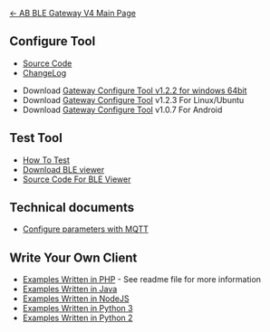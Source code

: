 [← AB BLE Gateway V4 Main Page](AB_BLE_Gateway_V4.md)

## Configure Tool

* [Source Code](https://github.com/AprilBrother/gw4-config-tool)
* [ChangeLog](https://github.com/AprilBrother/gw4-config-tool/wiki/ChangeLog)

- Download [Gateway Configure Tool v1.2.2 for windows 64bit][config-tool-link]
- Download [Gateway Configure Tool](https://i1.aprbrother.com/gw-config-tool-1.2.3_amd64.deb.zip) v1.2.3 For Linux/Ubuntu
- Download [Gateway Configure Tool](https://i1.aprbrother.com/gw-config-tool-v1.0.7.apk) v1.0.7 For Android

## Test Tool

- [How To Test](Quick_Start_For_AB_BLE_Gateway_V4.md#How_To_Test)
- [Download BLE viewer](https://i1.aprbrother.com/ble-viewer-setup-1.0.2.zip)
- [Source Code For BLE Viewer](https://github.com/AprilBrother/ble-viewer)

## Technical documents

* [Configure parameters with MQTT](gw4/config_with_mqtt.md)

## Write Your Own Client

* [Examples Written in PHP](https://github.com/AprilBrother/ab-ble-gateway-sdk-php) - See readme file for more information
* [Examples Written in Java](https://github.com/AprilBrother/ab-ble-gateway-sdk/tree/master/gateway-v4/examples/java)
* [Examples Written in NodeJS](https://github.com/AprilBrother/ab-ble-gateway-sdk/tree/master/gateway-v4/examples/nodejs)
* [Examples Written in Python 3](https://github.com/AprilBrother/ab-ble-gateway-sdk/tree/master/gateway-v4/examples/python3)
* [Examples Written in Python 2](https://github.com/AprilBrother/ab-ble-gateway-sdk/tree/master/gateway-v4/examples/python)

[config-tool-link]: https://i1.aprbrother.com/gw4-config-tool-v1.2.2.zip "Gateway Configure Tool"

